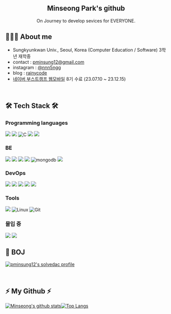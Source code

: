 <div align="center">
  
<h2> Minseong Park's github <a target="_blank" rel="noopener noreferrer" href="https://camo.githubusercontent.com/e8e7b06ecf583bc040eb60e44eb5b8e0ecc5421320a92929ce21522dbc34c891/68747470733a2f2f6d656469612e67697068792e636f6d2f6d656469612f6876524a434c467a6361737252346961377a2f67697068792e676966"></a> </h2> 
  
  On Journey to develop sevices for EVERYONE. <br>
  
  
 
 
</div>
  
</div>

## 👩🏻‍💻 About me
- Sungkyunkwan Univ., Seoul, Korea (Computer Education / Software) 3학년 재학중
- contact : pminsung12@gmail.com 
- instagram : [@nnn5ngg](https://www.istagram.com/nnn5ngg/) 
- blog : [rainycode](https://rainycode.tistory.com/)
- [네이버 부스트캠프 웹모바일](https://boostcamp.connect.or.kr/program_wm.html) 8기 수료 (23.07.10 ~ 23.12.15)
<br/>

## 🛠 Tech Stack 🛠 
### Programming languages
<img src="https://img.shields.io/badge/-TypeScript-%233178C6?logo=TypeScript&logoColor=white"/> <img src="https://img.shields.io/badge/-JavaScript-%23F7DF1E?logo=JavaScript&logoColor=black"/> <img alt="C" src="https://camo.githubusercontent.com/b8e75db4ca1e09333bdc1c24f742ec392314fb52ec73c033448c6a00e7c66c1e/68747470733a2f2f696d672e736869656c64732e696f2f62616467652f432532302d2532333233373045442e7376673f6c6f676f3d63266c6f676f436f6c6f723d7768697465" data-canonical-src="https://img.shields.io/badge/dynamic/C%20-%232370ED.svg?logo=c&amp;logoColor=white" style="max-width: 100%;">&nbsp;<img src="https://img.shields.io/badge/C++-00599C?style=flat&logo=C%2B%2B&logoColor=white"/>&nbsp;<img src="https://img.shields.io/badge/Python-3776AB?style=flat&logo=Python&logoColor=white"/>  

### BE
<img src="https://img.shields.io/badge/-NestJS-%23E0234E?logo=NestJS&logoColor=white"/> <img src="https://img.shields.io/badge/-Node.js-%23339933?logo=Node.js&logoColor=white"/> <img src="https://img.shields.io/badge/-Express-%23000000?logo=Express&logoColor=white"/> <img src="https://img.shields.io/badge/-MySQL-%234479A1?logo=MySQL&logoColor=white"/> <img src="https://camo.githubusercontent.com/4d4cf7e2341b1f4ad2773538838e8a816d61e86a8561fc2d91521ac862ac03e9/68747470733a2f2f696d672e736869656c64732e696f2f62616467652f6d6f6e676f64622d3437413234382e7376673f6c6f676f3d6d6f6e676f6462266c6f676f436f6c6f723d7768697465" alt="mongodb" data-canonical-src="https://img.shields.io/badge/mongodb-47A248.svg?logo=mongodb&amp;logoColor=white" style="max-width: 100%;"> <img src="https://img.shields.io/badge/-PostgreSQL-%23336791?logo=PostgreSQL&logoColor=white"/>

### DevOps
<img src="https://img.shields.io/badge/-Docker-%232496ED?logo=Docker&logoColor=white"/> <img src="https://img.shields.io/badge/-Nginx-%23009639?logo=Nginx&logoColor=white"/> <img src="https://img.shields.io/badge/-GitHub_Actions-%232088FF?logo=GitHub-Actions&logoColor=white"/> <img src="https://img.shields.io/badge/-AWS-%23FF9900?logo=Amazon-AWS&logoColor=white"/> <img src="https://img.shields.io/badge/-NCP-%2300C73C?logo=Naver&logoColor=white"/>

### Tools
<img src="https://img.shields.io/badge/-Notion-%23000000?logo=Notion&logoColor=white"/> <img alt="Linux" src="https://camo.githubusercontent.com/e6e23929b59f0d903f97a4697f304f549be540b61a8283bc3d69aecfe5fdd8d4/68747470733a2f2f696d672e736869656c64732e696f2f62616467652f4c696e75782d4643433632343f7374796c653d666c6174266c6f676f3d6c696e7578266c6f676f436f6c6f723d626c61636b" data-canonical-src="https://img.shields.io/badge/Linux-FCC624?style=flat&amp;logo=linux&amp;logoColor=black" style="max-width: 100%;"> <img alt="Git" src="https://camo.githubusercontent.com/8e7b90f62961f6df73ab269e33ed19fdb931af5a67088a66419d0778cd39c82d/68747470733a2f2f696d672e736869656c64732e696f2f62616467652f4769742532302d2532334630353033332e7376673f6c6f676f3d676974266c6f676f436f6c6f723d7768697465" data-canonical-src="https://img.shields.io/badge/Git%20-%23F05033.svg?logo=git&amp;logoColor=white" style="max-width: 100%;"> 

### 몰입 중
<img src="https://img.shields.io/badge/-Spring-%236DB33F?logo=Spring&logoColor=white"/>
<img src="https://img.shields.io/badge/-Java-%23007396?logo=Java&logoColor=white"/>


<!-- AWS Badge -->


<!-- NCP (Naver Cloud Platform) Badge -->


<br/>

## 🏹 BOJ
[![pminsung12's solvedac profile](http://mazassumnida.wtf/api/v2/generate_badge?boj=pminsung12)](https://solved.ac/profile/pminsung12) 
<br/>

<br/>
  
## ⚡ My Github ⚡

[![Minseong's github stats](https://github-readme-stats.vercel.app/api?username=pminsung12&show_icons=true&title_color=6ab04c&text_color=6ab04c&icon_color=f9ca24)](https://github.com/pminsung12/github-readme-stats)[![Top Langs](https://github-readme-stats.vercel.app/api/top-langs/?username=pminsung12&layout=compact&title_color=6ab04c&text_color=535c68)](https://github.com/pminsung12/github-readme-stats)

<!-- <div align="right">
  
[![Hits](https://hits.seeyoufarm.com/api/count/incr/badge.svg?url=https%3A%2F%2Fgithub.com%2Fpminsung12&count_bg=%2379C83D&title_bg=%23555555&icon=&icon_color=%23E7E7E7&title=hits&edge_flat=false)](https://hits.seeyoufarm.com)
 
</div> -->

